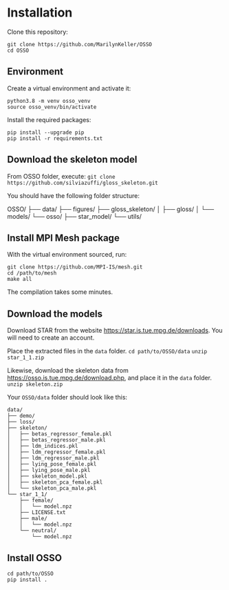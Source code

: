 # Installation

Clone this repository:
```
git clone https://github.com/MarilynKeller/OSSO
cd OSSO
```

## Environment

Create a virtual environment and activate it:
```
python3.8 -m venv osso_venv
source osso_venv/bin/activate
```

Install the required packages:
```
pip install --upgrade pip
pip install -r requirements.txt
```

## Download the skeleton model

From OSSO folder, execute:
`git clone https://github.com/silviazuffi/gloss_skeleton.git`

You should have the following folder structure:

OSSO/
├── data/
├── figures/
├── gloss_skeleton/
│   ├── gloss/
│   └── models/
└── osso/
    ├── star_model/
    └── utils/


## Install MPI Mesh package

With the virtual environment sourced, run:
```
git clone https://github.com/MPI-IS/mesh.git
cd /path/to/mesh
make all
```
The compilation takes some minutes.

## Download the models

Download STAR from the website https://star.is.tue.mpg.de/downloads. You will need to create an account. 

Place the extracted files in the `data` folder.
``` cd path/to/OSSO/data ```
``` unzip star_1_1.zip ```

Likewise, download the skeleton data from https://osso.is.tue.mpg.de/download.php, and place it in the `data` folder.
```unzip skeleton.zip ```

Your `OSSO/data` folder should look like this:

```
data/
├── demo/
├── loss/
├── skeleton/
│   ├── betas_regressor_female.pkl
│   ├── betas_regressor_male.pkl
│   ├── ldm_indices.pkl
│   ├── ldm_regressor_female.pkl
│   ├── ldm_regressor_male.pkl
│   ├── lying_pose_female.pkl
│   ├── lying_pose_male.pkl
│   ├── skeleton_model.pkl
│   ├── skeleton_pca_female.pkl
│   └── skeleton_pca_male.pkl
└── star_1_1/
    ├── female/
    │   └── model.npz
    ├── LICENSE.txt
    ├── male/
    │   └── model.npz
    └── neutral/
        └── model.npz
```



## Install OSSO
```
cd path/to/OSSO
pip install .
```
